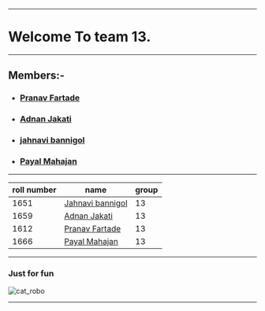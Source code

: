 ***
# Welcome To team 13.
***
## Members:-

 - ### [Pranav Fartade](https://github.com/pranavfartade)
 - ### [Adnan Jakati](https://github.com/jackhax)
 - ### [jahnavi bannigol](https://github.com/jahnavibannigol)
 - ### [Payal Mahajan](https://github.com/payal309)
 
 ***
 
 |roll number|name                                                   |group |
 |-----------|-------------------------------------------------------|------|
 |1651|[Jahnavi bannigol](https://github.com/jahnavibannigol)|13|
 |1659|[Adnan Jakati](https://github.com/jackhax)|13|
 |1612|[Pranav Fartade](https://github.com/pranavfartade)|13|
 |1666|[Payal Mahajan](https://github.com/payal309)|13|
 
 ***
 ### Just for fun
 
 ![cat_robo](https://robohash.org/sadassdasd?set=set3)

 ***

